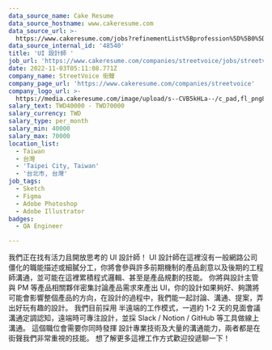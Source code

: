 ```yaml
---
data_source_name: Cake Resume
data_source_hostname: www.cakeresume.com
data_source_url: >-
  https://www.cakeresume.com/jobs?refinementList%5Bprofession%5D%5B0%5D=engineering_qa-engineer&refinementList%5Bsalary_type%5D=per_month&refinementList%5Bsalary_currency%5D=TWD&range%5Bsalary_range%5D%5Bmax%5D=600000
data_source_internal_id: '48540'
title: 'UI 設計師 '
job_url: 'https://www.cakeresume.com/companies/streetvoice/jobs/streetvoice-ui-designer'
date: 2022-11-03T05:11:08.771Z
company_name: StreetVoice 街聲
company_page_url: 'https://www.cakeresume.com/companies/streetvoice'
company_logo_url: >-
  https://media.cakeresume.com/image/upload/s--CVB5kHLa--/c_pad,fl_png8,h_200,w_200/v1570079491/usk1morkgo3c5dgqbtnq.png
salary_text: TWD40000 - TWD70000
salary_currency: TWD
salary_type: per_month
salary_min: 40000
salary_max: 70000
location_list:
  - Taiwan
  - 台灣
  - 'Taipei City, Taiwan'
  - '台北市, 台灣'
job_tags:
  - Sketch
  - Figma
  - Adobe Photoshop
  - Adobe Illustrator
badges:
  - QA Engineer

---
```


我們正在找有活力且開放思考的 UI 設計師！ UI 設計師在這裡沒有一般網路公司僵化的職能描述或細膩分工，你將會參與許多前期機制的產品創意以及後期的工程師溝通，並可能在這裡累積程式邏輯、甚至是產品規劃的技能。 你將與設計主管與 PM 等產品相關夥伴密集討論產品需求來產出 UI，你的設計如果夠好、夠讚將可能會影響整個產品的方向，在設計的過程中，我們能一起討論、溝通、提案，弄出好玩有趣的設計。 我們目前採用 半遠端的工作模式，一週約 1-2 天的見面會議溝通定調認知，遠端時可專注設計，並採 Slack / Notion / GitHub 等工具做線上溝通。 這個職位會需要你同時發揮 設計專業技術及大量的溝通能力，兩者都是在街聲我們非常重視的技能。 想了解更多這裡工作方式歡迎投遞聊一下！